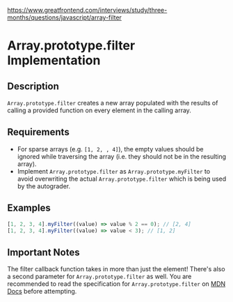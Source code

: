 https://www.greatfrontend.com/interviews/study/three-months/questions/javascript/array-filter

# Array.prototype.filter Implementation

## Description
`Array.prototype.filter` creates a new array populated with the results of calling a provided function on every element in the calling array.

## Requirements
- For sparse arrays (e.g. `[1, 2, , 4]`), the empty values should be ignored while traversing the array (i.e. they should not be in the resulting array).
- Implement `Array.prototype.filter` as `Array.prototype.myFilter` to avoid overwriting the actual `Array.prototype.filter` which is being used by the autograder.

## Examples
```javascript
[1, 2, 3, 4].myFilter((value) => value % 2 == 0); // [2, 4]
[1, 2, 3, 4].myFilter((value) => value < 3); // [1, 2]
```

## Important Notes
The filter callback function takes in more than just the element! There's also a second parameter for `Array.prototype.filter` as well. You are recommended to read the specification for `Array.prototype.filter` on [MDN Docs](https://developer.mozilla.org/en-US/docs/Web/JavaScript/Reference/Global_Objects/Array/filter) before attempting.